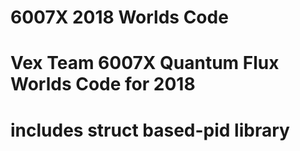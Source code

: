 # 6007X 2018 Worlds Code
# Vex Team 6007X Quantum Flux Worlds Code for 2018
# includes struct based-pid library
